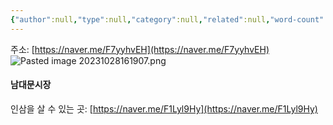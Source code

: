 ```yaml
---
{"author":null,"type":null,"category":null,"related":null,"word-count":null,"dg-publish":true,"dg-hide":true,"tags":null,"deck":null,"anki tags":null,"title":"명동야시장","permalink":"//","hide":true,"dgPassFrontmatter":true}
---
```


주소: [https://naver.me/F7yyhvEH](https://naver.me/F7yyhvEH)
![Pasted image 20231028161907.png](/img/user/4.%20RESOURCE/attachments/Pasted%20image%2020231028161907.png)

#### 남대문시장

인삼을 살 수 있는 곳: [https://naver.me/F1Lyl9Hy](https://naver.me/F1Lyl9Hy)